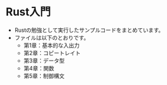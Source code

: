 # Rust入門

- Rustの勉強として実行したサンプルコードをまとめています。
- ファイルは以下のとおりです。
  - 第1章：基本的な入出力
  - 第2章：コピートレイト
  - 第3章：データ型
  - 第4章：関数
  - 第5章：制御構文
